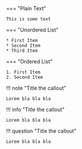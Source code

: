 
=== "Plain Text"

    This is some text

=== "Unordered List"

    * First Item
    * Second Item
    * Third Item

=== "Ordered List"

    1. First Item
    2. Second Item

!!! note "Title the callout"

    Lorem bla bla bla

!!! info "Title the callout"

    Lorem bla bla bla

!!! question "Title the callout"

    Lorem bla bla bla